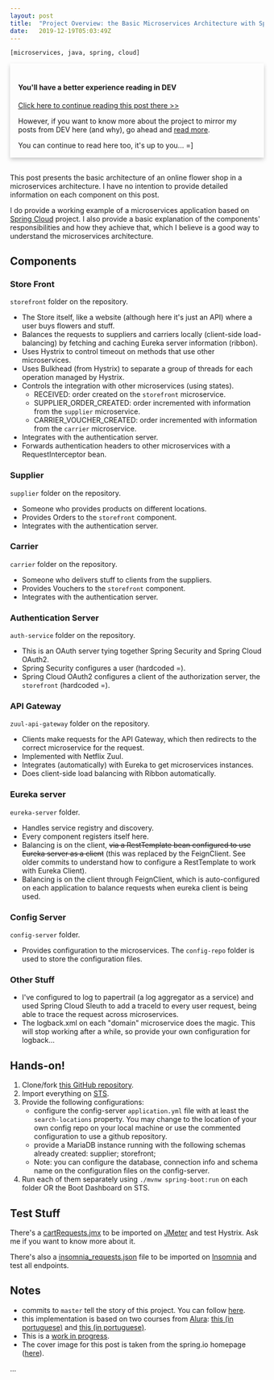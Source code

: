 ```yaml
---
layout: post
title:  "Project Overview: the Basic Microservices Architecture with Spring Cloud"
date:   2019-12-19T05:03:49Z
---
```


<style type="text/css" media="screen">
  .card {
    box-shadow: 0 4px 8px 0 rgba(0,0,0,0.2);
    transition: 0.3s;
    width: 100%;
  }
  .card:hover {
    box-shadow: 0 8px 16px 0 rgba(0,0,0,0.2);
  }
  .container {
    padding: 2px 16px;
  }
</style>

<code>[microservices, java, spring, cloud]</code>
<div class=card>
	  <div class=container>
	    <h4><b><br>You'll have a better experience reading in DEV</b></h4>
	    <p><a href="https://dev.to/brunodrugowick/project-overview-the-basic-microservices-architecture-with-spring-cloud-2e8e" target="_blank">Click here to continue reading this post there >></a></p>
	    <p>However, if you want to know more about the project to mirror my posts from DEV here (and why), go ahead and <a href="https://dev.to/brunodrugowick/project-overview-the-basic-microservices-architecture-with-spring-cloud-2e8e" target="_blank">read more</a>.</p>
	    <p>You can continue to read here too, it's up to you... =]</p>
	  </div>
	</div><br>
<p>This post presents the basic architecture of an online flower shop in a microservices architecture. I have no intention to provide detailed information on each component on this post.</p>

<p>I do provide a working example of a microservices application based on <a href="https://spring.io/projects/spring-cloud">Spring Cloud</a> project. I also provide a basic explanation of the components' responsibilities and how they achieve that, which I believe is a good way to understand the microservices architecture.</p>

<h2>
  <a name="components" href="#components">
  </a>
  Components
</h2>

<h3>
  <a name="store-front" href="#store-front">
  </a>
  Store Front
</h3>

<p><code>storefront</code> folder on the repository.</p>

<ul>
<li>The Store itself, like a website (although here it's just an API) where a user buys flowers and stuff.</li>
<li>Balances the requests to suppliers and carriers locally (client-side load-balancing) by fetching and caching Eureka server information (ribbon).</li>
<li>Uses Hystrix to control timeout on methods that use other microservices.</li>
<li>Uses Bulkhead (from Hystrix) to separate a group of threads for each operation managed by Hystrix.</li>
<li>Controls the integration with other microservices (using states).

<ul>
<li>RECEIVED: order created on the <code>storefront</code> microservice.</li>
<li>SUPPLIER_ORDER_CREATED: order incremented with information from the <code>supplier</code> microservice.</li>
<li>CARRIER_VOUCHER_CREATED: order incremented with information from the <code>carrier</code> microservice.</li>
</ul>


</li>
<li>Integrates with the authentication server.</li>
<li>Forwards authentication headers to other microservices with a RequestInterceptor bean.</li>
</ul>

<h3>
  <a name="supplier" href="#supplier">
  </a>
  Supplier
</h3>

<p><code>supplier</code> folder on the repository.</p>

<ul>
<li>Someone who provides products on different locations.</li>
<li>Provides Orders to the <code>storefront</code> component.</li>
<li>Integrates with the authentication server.</li>
</ul>

<h3>
  <a name="carrier" href="#carrier">
  </a>
  Carrier
</h3>

<p><code>carrier</code> folder on the repository.</p>

<ul>
<li>Someone who delivers stuff to clients from the suppliers.</li>
<li>Provides Vouchers to the <code>storefront</code> component.</li>
<li>Integrates with the authentication server.</li>
</ul>

<h3>
  <a name="authentication-server" href="#authentication-server">
  </a>
  Authentication Server
</h3>

<p><code>auth-service</code> folder on the repository.</p>

<ul>
<li>This is an OAuth server tying together Spring Security and Spring Cloud OAuth2.</li>
<li>Spring Security configures a user (hardcoded =).</li>
<li>Spring Cloud OAuth2 configures a client of the authorization server, the <code>storefront</code> (hardcoded =).</li>
</ul>

<h3>
  <a name="api-gateway" href="#api-gateway">
  </a>
  API Gateway
</h3>

<p><code>zuul-api-gateway</code> folder on the repository.</p>

<ul>
<li>Clients make requests for the API Gateway, which then redirects to the correct microservice for the request.</li>
<li>Implemented with Netflix Zuul.</li>
<li>Integrates (automatically) with Eureka to get microservices instances.</li>
<li>Does client-side load balancing with Ribbon automatically.</li>
</ul>

<h3>
  <a name="eureka-server" href="#eureka-server">
  </a>
  Eureka server
</h3>

<p><code>eureka-server</code> folder.</p>

<ul>
<li>Handles service registry and discovery.</li>
<li>Every component registers itself here.</li>
<li>Balancing is on the client, <del>via a RestTemplate bean configured to use Eureka server as a client</del> (this was replaced by the FeignClient. See older commits to understand how to configure a RestTemplate to work with Eureka Client).</li>
<li>Balancing is on the client through FeignClient, which is auto-configured on each application to balance requests when eureka client is being used.</li>
</ul>

<h3>
  <a name="config-server" href="#config-server">
  </a>
  Config Server
</h3>

<p><code>config-server</code> folder.</p>

<ul>
<li>Provides configuration to the microservices.  The <code>config-repo</code> folder is used to store the configuration files.</li>
</ul>

<h3>
  <a name="other-stuff" href="#other-stuff">
  </a>
  Other Stuff
</h3>

<ul>
<li>I've configured to log to papertrail (a log aggregator as a service) and used Spring Cloud Sleuth to add a traceId to every user request, being able to trace  the request across microservices.</li>
<li>The logback.xml on each "domain" microservice does the magic. This will stop working after a while, so provide your own configuration for logback...</li>
</ul>

<h2>
  <a name="handson" href="#handson">
  </a>
  Hands-on!
</h2>

<ol>
<li>Clone/fork <a href="https://github.com/brunodrugowick/microservices-flowershop">this GitHub repository</a>.</li>
<li>Import everything on <a href="https://spring.io/tools">STS</a>.</li>
<li>Provide the following configurations:

<ul>
<li>configure the config-server <code>application.yml</code> file with at least the <code>search-locations</code> property. You may change to the location of your own config repo on your local machine or use the commented configuration to use a github repository.</li>
<li>provide a MariaDB instance running with the following schemas already created: supplier; storefront; </li>
<li>Note: you can configure the database, connection info and schema name on the configuration files on the config-server.</li>
</ul>
</li>
<li>Run each of them separately using <code>./mvnw spring-boot:run</code> on each folder OR the Boot Dashboard on STS.</li>
</ol>

<h2>
  <a name="test-stuff" href="#test-stuff">
  </a>
  Test Stuff
</h2>

<p>There's a <a href="https://github.com/brunodrugowick/microservices-flowershop/blob/master/README/cartRequests.jmx">cartRequests.jmx</a> to be imported on <a href="https://jmeter.apache.org/">JMeter</a> and test Hystrix. Ask me if you want to know more about it.</p>

<p>There's also a <a href="https://github.com/brunodrugowick/microservices-flowershop/blob/master/README/insomnia_requests.json">insomnia_requests.json</a> file to be imported on <a href="https://insomnia.rest/download/">Insomnia</a> and test all endpoints.</p>

<h2>
  <a name="notes" href="#notes">
  </a>
  Notes
</h2>

<ul>
<li>commits to <code>master</code> tell the story of this project. You can follow <a href="https://github.com/brunodrugowick/microservices-flowershop/commits/master">here</a>.</li>
<li>this implementation is based on two courses from <a href="https://www.alura.com.br/">Alura</a>: <a href="https://www.alura.com.br/curso-online-microservices-spring-cloud-service-registry-config-server">this (in portuguese)</a> and <a href="https://www.alura.com.br/curso-online-microservices-spring-cloud-circuit-breaker-api-gateway">this (in portuguese)</a>.</li>
<li>This is a <a href="https://github.com/brunodrugowick/microservices-flowershop/issues">work in progress</a>.</li>
<li>The cover image for this post is taken from the spring.io homepage (<a href="https://spring.io/img/homepage/diagram-distributed-systems.svg">here</a>).</li>
</ul>...